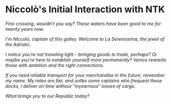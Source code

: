 # Niccolò's Initial Interaction with NTK

*Fine crossing, wouldn't you say? These waters have been good to me for twenty years now.* 

*I'm Niccolò, captain of this galley. Welcome to La Serenissima, the jewel of the Adriatic.*

*I notice you're not traveling light - bringing goods to trade, perhaps? Or maybe you're here to establish yourself more permanently? Venice rewards those with ambition and the right connections.*

*If you need reliable transport for your merchandise in the future, remember my name. My rates are fair, and unlike some captains who frequent these docks, I deliver on time without "mysterious" losses of cargo.*

*What brings you to our Republic today?*
